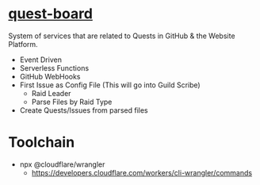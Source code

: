 # [quest-board](https://osrg.netlify.app/)
System of services that are related to Quests in GitHub &amp; the Website Platform.
- Event Driven
- Serverless Functions
- GitHub WebHooks 
- First Issue as Config File (This will go into Guild Scribe)
   - Raid Leader
   - Parse Files by Raid Type
- Create Quests/Issues from parsed files 

# Toolchain 
- npx @cloudflare/wrangler 
  - https://developers.cloudflare.com/workers/cli-wrangler/commands
